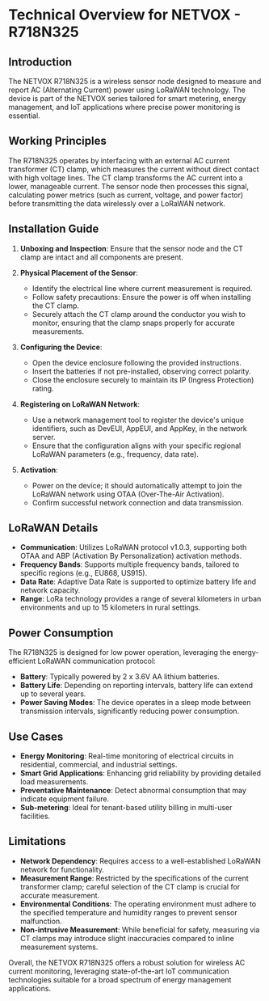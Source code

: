 # Technical Overview for NETVOX - R718N325

## Introduction
The NETVOX R718N325 is a wireless sensor node designed to measure and report AC (Alternating Current) power using LoRaWAN technology. The device is part of the NETVOX series tailored for smart metering, energy management, and IoT applications where precise power monitoring is essential.

## Working Principles
The R718N325 operates by interfacing with an external AC current transformer (CT) clamp, which measures the current without direct contact with high voltage lines. The CT clamp transforms the AC current into a lower, manageable current. The sensor node then processes this signal, calculating power metrics (such as current, voltage, and power factor) before transmitting the data wirelessly over a LoRaWAN network.

## Installation Guide
1. **Unboxing and Inspection**: Ensure that the sensor node and the CT clamp are intact and all components are present.
   
2. **Physical Placement of the Sensor**: 
   - Identify the electrical line where current measurement is required.
   - Follow safety precautions: Ensure the power is off when installing the CT clamp.
   - Securely attach the CT clamp around the conductor you wish to monitor, ensuring that the clamp snaps properly for accurate measurements.

3. **Configuring the Device**:
   - Open the device enclosure following the provided instructions.
   - Insert the batteries if not pre-installed, observing correct polarity.
   - Close the enclosure securely to maintain its IP (Ingress Protection) rating.
   
4. **Registering on LoRaWAN Network**:
   - Use a network management tool to register the device's unique identifiers, such as DevEUI, AppEUI, and AppKey, in the network server.
   - Ensure that the configuration aligns with your specific regional LoRaWAN parameters (e.g., frequency, data rate).

5. **Activation**:
   - Power on the device; it should automatically attempt to join the LoRaWAN network using OTAA (Over-The-Air Activation).
   - Confirm successful network connection and data transmission.

## LoRaWAN Details
- **Communication**: Utilizes LoRaWAN protocol v1.0.3, supporting both OTAA and ABP (Activation By Personalization) activation methods.
- **Frequency Bands**: Supports multiple frequency bands, tailored to specific regions (e.g., EU868, US915).
- **Data Rate**: Adaptive Data Rate is supported to optimize battery life and network capacity.
- **Range**: LoRa technology provides a range of several kilometers in urban environments and up to 15 kilometers in rural settings.

## Power Consumption
The R718N325 is designed for low power operation, leveraging the energy-efficient LoRaWAN communication protocol:
- **Battery**: Typically powered by 2 x 3.6V AA lithium batteries.
- **Battery Life**: Depending on reporting intervals, battery life can extend up to several years.
- **Power Saving Modes**: The device operates in a sleep mode between transmission intervals, significantly reducing power consumption.

## Use Cases
- **Energy Monitoring**: Real-time monitoring of electrical circuits in residential, commercial, and industrial settings.
- **Smart Grid Applications**: Enhancing grid reliability by providing detailed load measurements.
- **Preventative Maintenance**: Detect abnormal consumption that may indicate equipment failure.
- **Sub-metering**: Ideal for tenant-based utility billing in multi-user facilities.

## Limitations
- **Network Dependency**: Requires access to a well-established LoRaWAN network for functionality.
- **Measurement Range**: Restricted by the specifications of the current transformer clamp; careful selection of the CT clamp is crucial for accurate measurement.
- **Environmental Conditions**: The operating environment must adhere to the specified temperature and humidity ranges to prevent sensor malfunction.
- **Non-intrusive Measurement**: While beneficial for safety, measuring via CT clamps may introduce slight inaccuracies compared to inline measurement systems.

Overall, the NETVOX R718N325 offers a robust solution for wireless AC current monitoring, leveraging state-of-the-art IoT communication technologies suitable for a broad spectrum of energy management applications.